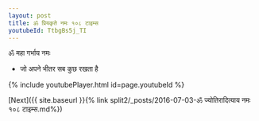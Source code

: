 ```yaml
---
layout: post
title: ॐ प्रियकृते नमः १०८ टाइम्स
youtubeId: TtbgBs5j_TI
---
```

 
 
 ॐ महा गर्भाय नमः  
 
 -  जो अपने भीतर सब कुछ रखता है 
 
  
 
  
 
 
 
 
 
 


{% include youtubePlayer.html id=page.youtubeId %}
 
[Next]({{ site.baseurl }}{% link  split2/_posts/2016-07-03-ॐ ज्योतिरादित्याय नमः १०८ टाइम्स.md%})
 
